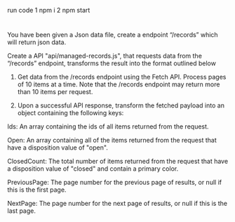 run code
1 npm i
2 npm start

# 
You have been given a Json data file, create a endpoint “/records” which will return json data.

Create a API "api/managed-records.js", that requests data from the “/records” endpoint, transforms the result into the format outlined below

1.	Get data from the /records endpoint using the Fetch API. Process pages of 10 items at a time. Note that the /records endpoint may return more than 10 items per request.

2.	Upon a successful API response, transform the fetched payload into an object containing the following keys:

Ids: An array containing the ids of all items returned from the request.

Open: An array containing all of the items returned from the request that have a disposition value of "open".

ClosedCount: The total number of items returned from the request that have a disposition value of "closed" and contain a primary color.

PreviousPage: The page number for the previous page of results, or null if this is the first page.

NextPage: The page number for the next page of results, or null if this is the last page.
